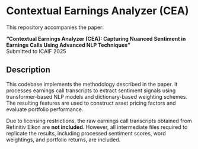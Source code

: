 # Contextual Earnings Analyzer (CEA)

This repository accompanies the paper:

**“Contextual Earnings Analyzer (CEA): Capturing Nuanced Sentiment in Earnings Calls Using Advanced NLP Techniques”**  
Submitted to ICAIF 2025

## Description

This codebase implements the methodology described in the paper. It processes earnings call transcripts to extract sentiment signals using transformer-based NLP models and dictionary-based weighting schemes. The resulting features are used to construct asset pricing factors and evaluate portfolio performance.

Due to licensing restrictions, the raw earnings call transcripts obtained from Refinitiv Eikon are **not included**. However, all intermediate files required to replicate the results, including processed sentiment scores, word weightings, and portfolio returns, are included.

